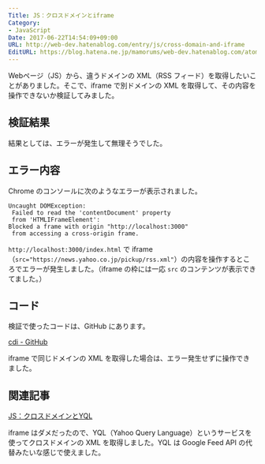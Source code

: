 ```yaml
---
Title: JS：クロスドメインとiframe
Category:
- JavaScript
Date: 2017-06-22T14:54:09+09:00
URL: http://web-dev.hatenablog.com/entry/js/cross-domain-and-iframe
EditURL: https://blog.hatena.ne.jp/mamorums/web-dev.hatenablog.com/atom/entry/8599973812272842522
---
```


Webページ（JS）から、違うドメインの XML（RSS フィード）を取得したいことがありました。そこで、iframe で別ドメインの XML を取得して、その内容を操作できないか検証してみました。


## 検証結果
結果としては、エラーが発生して無理そうでした。


## エラー内容
Chrome のコンソールに次のようなエラーが表示されました。

```
Uncaught DOMException:
 Failed to read the 'contentDocument' property
 from 'HTMLIFrameElement':
Blocked a frame with origin "http://localhost:3000"
 from accessing a cross-origin frame.
```

`http://localhost:3000/index.html` で iframe（`src="https://news.yahoo.co.jp/pickup/rss.xml"`）の内容を操作するところでエラーが発生しました。（iframe の枠には一応 `src` のコンテンツが表示できてました。）


## コード
検証で使ったコードは、GitHub にあります。

[cdi - GitHub](https://github.com/mamorum/blog/tree/master/code/js/cdi)

iframe で同じドメインの XML を取得した場合は、エラー発生せずに操作できました。


## 関連記事
[JS：クロスドメインとYQL](/entry/js/cross-domain-and-yql)

iframe はダメだったので、YQL（Yahoo Query Language）というサービスを使ってクロスドメインの XML を取得しました。YQL は Google Feed API の代替みたいな感じで使えました。
